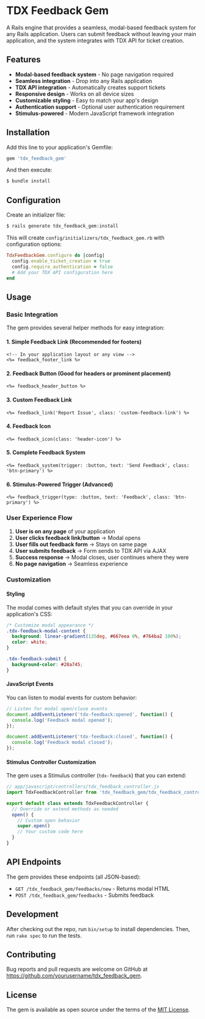 # TDX Feedback Gem

A Rails engine that provides a seamless, modal-based feedback system for any Rails application. Users can submit feedback without leaving your main application, and the system integrates with TDX API for ticket creation.

## Features

- **Modal-based feedback system** - No page navigation required
- **Seamless integration** - Drop into any Rails application
- **TDX API integration** - Automatically creates support tickets
- **Responsive design** - Works on all device sizes
- **Customizable styling** - Easy to match your app's design
- **Authentication support** - Optional user authentication requirement
- **Stimulus-powered** - Modern JavaScript framework integration

## Installation

Add this line to your application's Gemfile:

```ruby
gem 'tdx_feedback_gem'
```

And then execute:

```bash
$ bundle install
```

## Configuration

Create an initializer file:

```bash
$ rails generate tdx_feedback_gem:install
```

This will create `config/initializers/tdx_feedback_gem.rb` with configuration options:

```ruby
TdxFeedbackGem.configure do |config|
  config.enable_ticket_creation = true
  config.require_authentication = false
  # Add your TDX API configuration here
end
```

## Usage

### Basic Integration

The gem provides several helper methods for easy integration:

#### 1. Simple Feedback Link (Recommended for footers)

```erb
<!-- In your application layout or any view -->
<%= feedback_footer_link %>
```

#### 2. Feedback Button (Good for headers or prominent placement)

```erb
<%= feedback_header_button %>
```

#### 3. Custom Feedback Link

```erb
<%= feedback_link('Report Issue', class: 'custom-feedback-link') %>
```

#### 4. Feedback Icon

```erb
<%= feedback_icon(class: 'header-icon') %>
```

#### 5. Complete Feedback System

```erb
<%= feedback_system(trigger: :button, text: 'Send Feedback', class: 'btn-primary') %>
```

#### 6. Stimulus-Powered Trigger (Advanced)

```erb
<%= feedback_trigger(type: :button, text: 'Feedback', class: 'btn-primary') %>
```

### User Experience Flow

1. **User is on any page** of your application
2. **User clicks feedback link/button** → Modal opens
3. **User fills out feedback form** → Stays on same page
4. **User submits feedback** → Form sends to TDX API via AJAX
5. **Success response** → Modal closes, user continues where they were
6. **No page navigation** → Seamless experience

### Customization

#### Styling

The modal comes with default styles that you can override in your application's CSS:

```css
/* Customize modal appearance */
.tdx-feedback-modal-content {
  background: linear-gradient(135deg, #667eea 0%, #764ba2 100%);
  color: white;
}

.tdx-feedback-submit {
  background-color: #28a745;
}
```

#### JavaScript Events

You can listen to modal events for custom behavior:

```javascript
// Listen for modal open/close events
document.addEventListener('tdx-feedback:opened', function() {
  console.log('Feedback modal opened');
});

document.addEventListener('tdx-feedback:closed', function() {
  console.log('Feedback modal closed');
});
```

#### Stimulus Controller Customization

The gem uses a Stimulus controller (`tdx-feedback`) that you can extend:

```javascript
// app/javascript/controllers/tdx_feedback_controller.js
import TdxFeedbackController from 'tdx_feedback_gem/tdx_feedback_controller'

export default class extends TdxFeedbackController {
  // Override or extend methods as needed
  open() {
    // Custom open behavior
    super.open()
    // Your custom code here
  }
}
```

## API Endpoints

The gem provides these endpoints (all JSON-based):

- `GET /tdx_feedback_gem/feedbacks/new` - Returns modal HTML
- `POST /tdx_feedback_gem/feedbacks` - Submits feedback

## Development

After checking out the repo, run `bin/setup` to install dependencies. Then, run `rake spec` to run the tests.

## Contributing

Bug reports and pull requests are welcome on GitHub at https://github.com/yourusername/tdx_feedback_gem.

## License

The gem is available as open source under the terms of the [MIT License](https://opensource.org/licenses/MIT).
